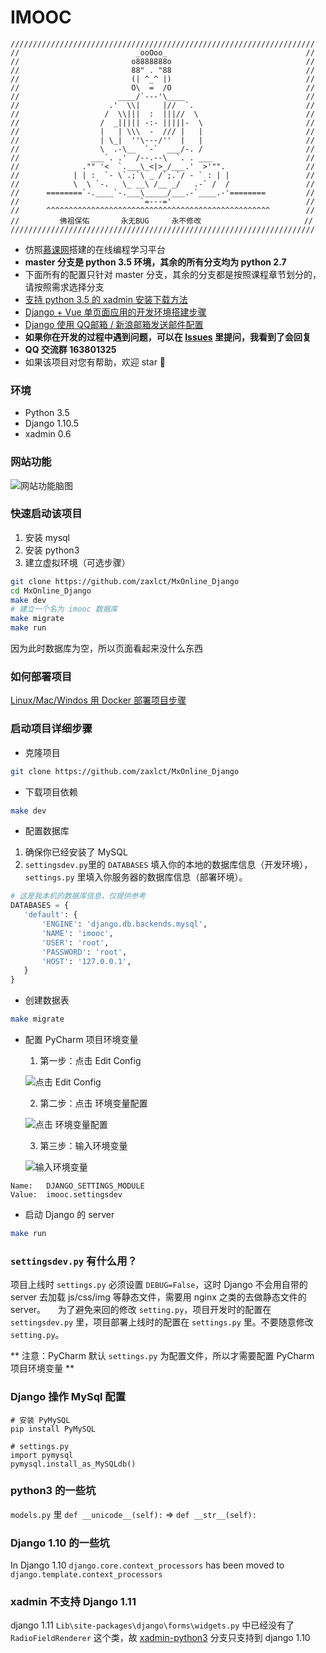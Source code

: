 # IMOOC
```
////////////////////////////////////////////////////////////////////
//                          _ooOoo_                               //
//                         o8888888o                              //
//                         88" . "88                              //
//                         (| ^_^ |)                              //
//                         O\  =  /O                              //
//                      ____/`---'\____                           //
//                    .'  \\|     |//  `.                         //
//                   /  \\|||  :  |||//  \                        //
//                  /  _||||| -:- |||||-  \                       //
//                  |   | \\\  -  /// |   |                       //
//                  | \_|  ''\---/''  |   |                       //
//                  \  .-\__  `-`  ___/-. /                       //
//                ___`. .'  /--.--\  `. . ___                     //
//              ."" '<  `.___\_<|>_/___.'  >'"".                  //
//            | | :  `- \`.;`\ _ /`;.`/ - ` : | |                 //
//            \  \ `-.   \_ __\ /__ _/   .-` /  /                 //
//      ========`-.____`-.___\_____/___.-`____.-'========         //
//                           `=---='                              //
//      ^^^^^^^^^^^^^^^^^^^^^^^^^^^^^^^^^^^^^^^^^^^^^^^^^^        //
//         佛祖保佑       永无BUG     永不修改                       //
////////////////////////////////////////////////////////////////////

```
- 仿照[慕课网](http://www.imooc.com/)搭建的在线编程学习平台
- **master 分支是 python 3.5 环境，其余的所有分支均为 python 2.7**
- 下面所有的配置只针对 master 分支，其余的分支都是按照课程章节划分的，请按照需求选择分支
- [支持 python 3.5 的 xadmin 安装下载方法](https://github.com/zaxlct/MxOnline_Django/tree/xadmin-python3)
- [Django + Vue 单页面应用的开发环境搭建步骤](http://www.jianshu.com/p/fe74907e16b9)
- [Django 使用 QQ邮箱 / 新浪邮箱发送邮件配置](http://www.jianshu.com/p/5c30ff053381)
- **如果你在开发的过程中遇到问题，可以在 [Issues](https://github.com/zaxlct/MxOnline_Django/issues) 里提问，我看到了会回复**
- **QQ 交流群 163801325**
- 如果该项目对您有帮助，欢迎 star 🤗

### 环境
- Python 3.5
- Django 1.10.5
- xadmin 0.6

### 网站功能
![网站功能脑图](http://ww4.sinaimg.cn/large/006tNbRwly1fetfjhp2xvj318b0qk441.jpg)

### 快速启动该项目
1. 安装 mysql 
2. 安装 python3
3. 建立虚拟环境（可选步骤）
```bash
git clone https://github.com/zaxlct/MxOnline_Django
cd MxOnline_Django
make dev
# 建立一个名为 imooc 数据库
make migrate
make run
```
因为此时数据库为空，所以页面看起来没什么东西


### 如何部署项目
 [Linux/Mac/Windos 用 Docker 部署项目步骤](https://github.com/zaxlct/MxOnline_Django/blob/master/Deployment.md)


### 启动项目详细步骤
- 克隆项目
```bash
git clone https://github.com/zaxlct/MxOnline_Django
```


- 下载项目依赖
```bash
make dev
```
 
 
- 配置数据库
 1. 确保你已经安装了 MySQL
 2. `settingsdev.py`里的 `DATABASES` 填入你的本地的数据库信息（开发环境），`settings.py` 里填入你服务器的数据库信息（部署环境）。
 ```python
 # 这是我本机的数据库信息，仅提供参考
 DATABASES = {
    'default': {
        'ENGINE': 'django.db.backends.mysql',
        'NAME': 'imooc',
        'USER': 'root', 
        'PASSWORD': 'root',
        'HOST': '127.0.0.1',
    }
}
 ```
 
 
- 创建数据表
```bash
make migrate
```

 
- 配置 PyCharm 项目环境变量

    1. 第一步：点击 Edit Config

    ![点击 Edit Config](http://ww4.sinaimg.cn/large/006tKfTcly1ferrn4bio1j30go04cdge.jpg)

    2. 第二步：点击 环境变量配置

    ![点击 环境变量配置](http://ww2.sinaimg.cn/large/006tNbRwly1ferrozrvchj313q03m3zk.jpg)

    3. 第三步：输入环境变量

    ![输入环境变量](http://ww3.sinaimg.cn/large/006tNbRwly1ferrpwx0kgj30kc044aal.jpg)
```
Name:   DJANGO_SETTINGS_MODULE
Value:  imooc.settingsdev
```


- 启动 Django 的 server
```bash
make run
```
 
 
### `settingsdev.py` 有什么用？
项目上线时 `settings.py` 必须设置 `DEBUG=False`，这时 Django 不会用自带的 server 去加载 js/css/img 等静态文件，需要用 nginx 之类的去做静态文件的 server。    
为了避免来回的修改 `setting.py`，项目开发时的配置在 `settingsdev.py` 里，项目部署上线时的配置在 `settings.py` 里。不要随意修改 `setting.py`。

** 注意：PyCharm 默认 `settings.py` 为配置文件，所以才需要配置 PyCharm 项目环境变量 **


### Django 操作 MySql 配置
```
# 安装 PyMySQL
pip install PyMySQL

# settings.py
import pymysql
pymysql.install_as_MySQLdb()
```

### python3 的一些坑
`models.py` 里 `def __unicode__(self):` => `def __str__(self):`


### Django 1.10 的一些坑
In Django 1.10 `django.core.context_processors` has been moved to `django.template.context_processors`


### xadmin 不支持 Django 1.11
django 1.11 `Lib\site-packages\django\forms\widgets.py` 中已经没有了 `RadioFieldRenderer` 这个类，故 [xadmin-python3](https://github.com/zaxlct/MxOnline_Django/tree/xadmin-python3) 分支只支持到 django 1.10
